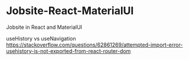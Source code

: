 # Jobsite-React-MaterialUI
Jobsite in React and MaterialUI

useHistory vs useNavigation
https://stackoverflow.com/questions/62861269/attempted-import-error-usehistory-is-not-exported-from-react-router-dom